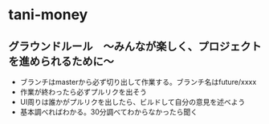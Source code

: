 # tani-money

## グラウンドルール　〜みんなが楽しく、プロジェクトを進められるために〜
- ブランチはmasterから必ず切り出して作業する。ブランチ名はfuture/xxxx
- 作業が終わったら必ずプルリクを出そう
- UI周りは誰かがプルリクを出したら、ビルドして自分の意見を述べよう
- 基本調べればわかる。30分調べてわからなかったら聞く

